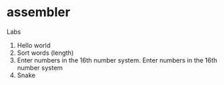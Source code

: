# assembler
Labs
1. Hello world
2. Sort words (length)
3. Enter numbers in the 16th number system. Enter numbers in the 16th number system
4. Snake
